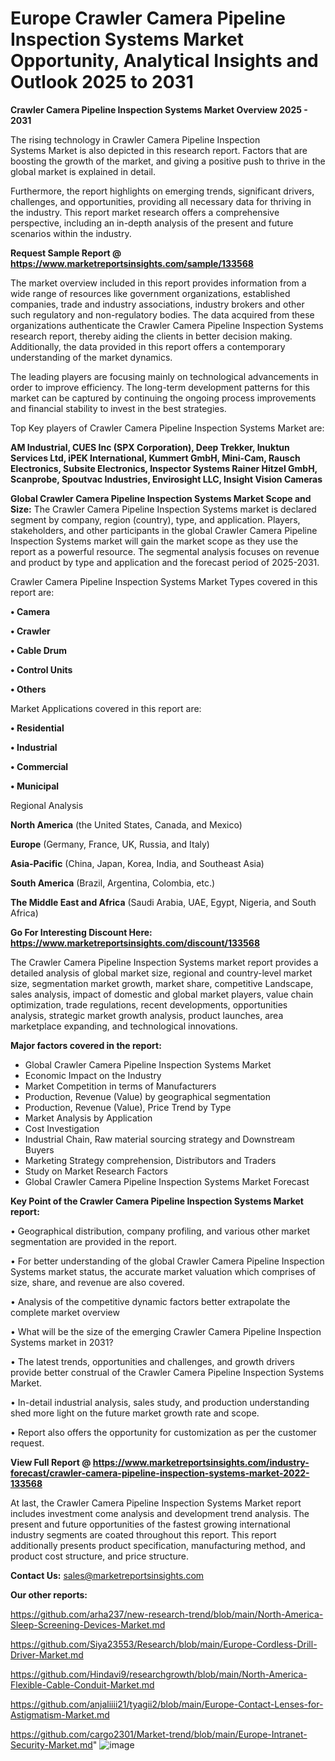 # Europe Crawler Camera Pipeline Inspection Systems Market Opportunity, Analytical Insights and Outlook 2025 to 2031

<Strong> Crawler Camera Pipeline Inspection Systems Market Overview 2025 - 2031</strong>

The rising technology in Crawler Camera Pipeline Inspection Systems Market is also depicted in this research report. Factors that are boosting the growth of the market, and giving a positive push to thrive in the global market is explained in detail.

Furthermore, the report highlights on emerging trends, significant drivers, challenges, and opportunities, providing all necessary data for thriving in the industry. This report market research offers a comprehensive perspective, including an in-depth analysis of the present and future scenarios within the industry.

<strong>Request Sample Report @ <a href=https://www.marketreportsinsights.com/sample/133568>https://www.marketreportsinsights.com/sample/133568</a></strong>

The market overview included in this report provides information from a wide range of resources like government organizations, established companies, trade and industry associations, industry brokers and other such regulatory and non-regulatory bodies. The data acquired from these organizations authenticate the Crawler Camera Pipeline Inspection Systems research report, thereby aiding the clients in better decision making. Additionally, the data provided in this report offers a contemporary understanding of the market dynamics.

The leading players are focusing mainly on technological advancements in order to improve efficiency. The long-term development patterns for this market can be captured by continuing the ongoing process improvements and financial stability to invest in the best strategies.

Top Key players of Crawler Camera Pipeline Inspection Systems Market are:

<strong>AM Industrial, CUES Inc (SPX Corporation), Deep Trekker, Inuktun Services Ltd, iPEK International, Kummert GmbH, Mini-Cam, Rausch Electronics, Subsite Electronics, Inspector Systems Rainer Hitzel GmbH, Scanprobe, Spoutvac Industries, Envirosight LLC, Insight Vision Cameras</strong>

<strong><b>Global Crawler Camera Pipeline Inspection Systems Market Scope and Size:</b></strong>
The Crawler Camera Pipeline Inspection Systems market is declared segment by company, region (country), type, and application. Players, stakeholders, and other participants in the global Crawler Camera Pipeline Inspection Systems market will gain the market scope as they use the report as a powerful resource. The segmental analysis focuses on revenue and product by type and application and the forecast period of 2025-2031.

Crawler Camera Pipeline Inspection Systems Market Types covered in this report are:

<strong>• Camera

• Crawler

• Cable Drum

• Control Units

• Others</strong>

Market Applications covered in this report are:

<strong>• Residential

• Industrial

• Commercial

• Municipal</strong> 

Regional Analysis

<strong>North America</strong> (the United States, Canada, and Mexico)

<strong>Europe</strong> (Germany, France, UK, Russia, and Italy)

<strong>Asia-Pacific</strong> (China, Japan, Korea, India, and Southeast Asia)

<strong>South America</strong> (Brazil, Argentina, Colombia, etc.)

<strong>The Middle East and Africa</strong> (Saudi Arabia, UAE, Egypt, Nigeria, and South Africa)

<strong>Go For Interesting Discount Here: <a href=https://www.marketreportsinsights.com/discount/133568>https://www.marketreportsinsights.com/discount/133568</a></strong>

The Crawler Camera Pipeline Inspection Systems market report provides a detailed analysis of global market size, regional and country-level market size, segmentation market growth, market share, competitive Landscape, sales analysis, impact of domestic and global market players, value chain optimization, trade regulations, recent developments, opportunities analysis, strategic market growth analysis, product launches, area marketplace expanding, and technological innovations.

<strong><b>Major factors covered in the report:</b></strong>
<ul>
  <li>Global Crawler Camera Pipeline Inspection Systems Market </li>
  <li>Economic Impact on the Industry</li>
  <li>Market Competition in terms of Manufacturers</li>
  <li>Production, Revenue (Value) by geographical segmentation</li>
  <li>Production, Revenue (Value), Price Trend by Type</li>
  <li>Market Analysis by Application</li>
  <li>Cost Investigation</li>
  <li>Industrial Chain, Raw material sourcing strategy and Downstream Buyers</li>
  <li>Marketing Strategy comprehension, Distributors and Traders</li>
  <li>Study on Market Research Factors</li>
  <li>Global Crawler Camera Pipeline Inspection Systems Market Forecast</li>
</ul>

<strong><b>Key Point of the Crawler Camera Pipeline Inspection Systems Market report:</b></strong>

• Geographical distribution, company profiling, and various other market segmentation are provided in the report.

• For better understanding of the global Crawler Camera Pipeline Inspection Systems market status, the accurate market valuation which comprises of size, share, and revenue are also covered.

• Analysis of the competitive dynamic factors better extrapolate the complete market overview

• What will be the size of the emerging Crawler Camera Pipeline Inspection Systems market in 2031?

• The latest trends, opportunities and challenges, and growth drivers provide better construal of the Crawler Camera Pipeline Inspection Systems Market.

• In-detail industrial analysis, sales study, and production understanding shed more light on the future market growth rate and scope.

• Report also offers the opportunity for customization as per the customer request.

<strong><b>View Full Report @ <a href=https://www.marketreportsinsights.com/industry-forecast/crawler-camera-pipeline-inspection-systems-market-2022-133568>https://www.marketreportsinsights.com/industry-forecast/crawler-camera-pipeline-inspection-systems-market-2022-133568</a></b></strong>


At last, the Crawler Camera Pipeline Inspection Systems Market report includes investment come analysis and development trend analysis. The present and future opportunities of the fastest growing international industry segments are coated throughout this report. This report additionally presents product specification, manufacturing method, and product cost structure, and price structure.

<strong>Contact Us:</strong>
sales@marketreportsinsights.com

<strong>Our other reports:</strong>

<a href=https://github.com/arha237/new-research-trend/blob/main/North-America-Sleep-Screening-Devices-Market.md>https://github.com/arha237/new-research-trend/blob/main/North-America-Sleep-Screening-Devices-Market.md</a>

<a href=https://github.com/Siya23553/Research/blob/main/Europe-Cordless-Drill-Driver-Market.md>https://github.com/Siya23553/Research/blob/main/Europe-Cordless-Drill-Driver-Market.md</a>

<a href=https://github.com/Hindavi9/researchgrowth/blob/main/North-America-Flexible-Cable-Conduit-Market.md>https://github.com/Hindavi9/researchgrowth/blob/main/North-America-Flexible-Cable-Conduit-Market.md</a>

<a href=https://github.com/anjaliiii21/tyagii2/blob/main/Europe-Contact-Lenses-for-Astigmatism-Market.md>https://github.com/anjaliiii21/tyagii2/blob/main/Europe-Contact-Lenses-for-Astigmatism-Market.md</a>

<a href=https://github.com/cargo2301/Market-trend/blob/main/Europe-Intranet-Security-Market.md>https://github.com/cargo2301/Market-trend/blob/main/Europe-Intranet-Security-Market.md</a>"
![image](https://github.com/user-attachments/assets/7e84a3c9-8806-4d14-bc58-4549bb41788a)
